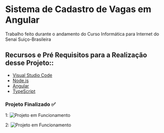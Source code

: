 # Sistema de Cadastro de Vagas em Angular
Trabalho feito durante o andamento do Curso Informática para Internet do Senai Suiço-Brasileira

## Recursos e Pré Requisitos para a Realização desse Projeto::

- [Visual Studio Code](https://code.visualstudio.com/)
- [Node.js](https://nodejs.org/en/)
- [Angular](https://angular.io/)
- [TypeScript](https://www.typescriptlang.org/)

### Projeto Finalizado ✅
1: ![Projeto em Funcionamento](https://github.com/Jefferson1202/Angular/edit/master/src/assets/img/vagas/Painel.png)

2: ![Projeto em Funcionamento](https://github.com/Jefferson1202/Angular/edit/master/src/assets/img/vagas/Painel.png)


